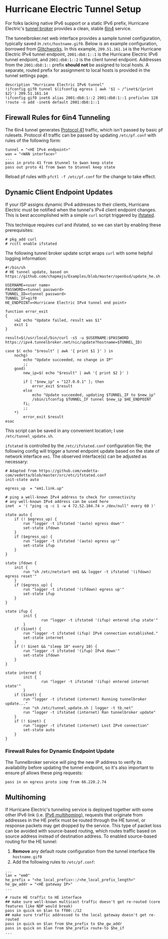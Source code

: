 # Hurricane Electric Tunnel Setup
For folks lacking native IPv6 support or a static IPv6 prefix, Hurricane Electric's [tunnel broker](https://www.tunnelbroker.net/) provides a clean, stable [6in4](https://en.wikipedia.org/wiki/6in4) service.

The tunnelbroker.net web interface provides a sample tunnel configuration, typically saved in `/etc/hostname.gif0`. Below is an example configuration, borrowed from [Glitchworks](https://github.com/chapmajs/Examples/blob/master/openbsd/hostname.gif0). In this example, `209.51.161.14` is the Hurricane Electric IPv4 tunnel endpoint, `2001:db8:1::1` is the Hurricane Electric IPv6 tunnel endpoint, and `2001:db8:1::2` is the client tunnel endpoint. Addresses from the `2001:db8:1::` prefix **should not** be assigned to local hosts. A separate, routed prefix for assignment to local hosts is provided in the tunnel settings page.

```
description "Hurricane Electric IPv6 tunnel"
!ifconfig gif0 tunnel $(ifconfig egress | awk '$1 ~ /^inet$/{print $2}') 209.51.161.14
!ifconfig gif0 inet6 alias 2001:db8:1::2 2001:db8:1::1 prefixlen 128
!route -n add -inet6 default 2001:db8:1::1
```

## Firewall Rules for 6in4 Tunneling
The 6in4 tunnel generates [Protocol 41](https://simple.wikipedia.org/wiki/Protocol_41) traffic, which isn't passed by basic pf rulesets. Protocol 41 traffic can be passed by updating `/etc/pf.conf` with rules of the following form:
```
tunnel = "<HE IPv4 endpoint>"
wan = "<WAN interface>"
...
pass in proto 41 from $tunnel to $wan keep state
pass out proto 41 from $wan to $tunnel keep state
```

Reload pf rules with `pfctl -f /etc/pf.conf` for the change to take effect.

## Dynamic Client Endpoint Updates
If your ISP assigns dynamic IPv4 addresses to their clients, Hurricane Electric must be notified when the tunnel's IPv4 client endpoint changes. This is best accomplished with a simple `curl` script triggered by [ifstated](https://man.openbsd.org/ifstated.8).

This technique requires curl and ifstated, so we can start by enabling these prerequisites:

```
# pkg_add curl
# rcctl enable ifstated
```

The following tunnel broker update script wraps `curl` with some helpful logging information:

```
#!/bin/sh
# HE tunnel update, based on https://github.com/chapmajs/Examples/blob/master/openbsd/update_he.sh

USERNAME=<user name>
PASSWORD=<tunnel password>
TUNNEL_ID=<tunnel password>
TUNNEL_IF=gif0
HE_ENDPOINT=<Hurricane Electric IPv4 tunnel end point>

function error_exit
{
	>&2 echo "Update failed, result was $1"
	exit 1
}

result=$(/usr/local/bin/curl -sS -u $USERNAME:$PASSWORD https://ipv4.tunnelbroker.net/nic/update?hostname=$TUNNEL_ID)

case $( echo "$result" | awk '{ print $1 }' ) in
	nochg)
		echo "Update succeeded, no change in IP"
		;;
	good)
		new_ip=$( echo "$result" | awk '{ print $2 }' )
		
		if [ "$new_ip" = "127.0.0.1" ]; then
			error_exit $result
		else
			echo "Update succeeded, updating $TUNNEL_IF to $new_ip"
			/sbin/ifconfig $TUNNEL_IF tunnel $new_ip $HE_ENDPOINT
		fi;
		;;
	*)
		error_exit $result
esac
```

This script can be saved in any convenient location; I use `/etc/tunnel_update.sh`.

`ifstated` is controlled by the `/etc/ifstated.conf` configuration file; the following config will trigger a tunnel endpoint update based on the state of network interface `em1`. The observed interface(s) can be adjusted as necessary:

```
# Adapted from https://github.com/vedetta-com/vedetta/blob/master/src/etc/ifstated.conf
init-state auto

egress_up  = "em1.link.up"

# ping a well-known IPv4 address to check for connectivity
# any well-known IPv4 address can be used here
inet  = '( "ping -q -c 1 -w 4 72.52.104.74 > /dev/null" every 60 )'

state auto {
	if (! $egress_up) {
		run "logger -t ifstated '(auto) egress down'"
		set-state ifdown
	}
	if ($egress_up) {
		run "logger -t ifstated '(auto) egress up'"
		set-state ifup
	}
}

state ifdown {
	init {
		run "sh /etc/netstart em1 && logger -t ifstated '(ifdown) egress reset'"
	}
	if ($egress_up) {
		run "logger -t ifstated '(ifdown) egress up'"
		set-state ifup
	}
}

state ifup {
        init {
                run "logger -t ifstated '(ifup) entered ifup state'"
        }
	if ($inet) {
		run "logger -t ifstated (ifup) IPv4 connection established."
		set-state internet
	}
	if (! $inet && "sleep 10" every 10) {
		run "logger -t ifstated '(ifup) IPv4 down'"
		set-state ifdown
	}
}

state internet {
        init {
                run "logger -t ifstated '(ifup) entered internet state'"
        }
	if ($inet) {
		run "logger -t ifstated (internet) Running tunnelbroker update..."
		run "sh /etc/tunnel_update.sh | logger -t tb.net"
		run "logger -t ifstated (internet) Ran tunnelbroker update"
	}
	if (! $inet) {
		run "logger -t ifstated (internet) Lost IPv4 connection"
		set-state auto
	}
}
```

### Firewall Rules for Dynamic Endpoint Update
The Tunnelbroker service will ping the new IP address to verify its availability before updating the tunnel endpoint, so it's also important to ensure pf allows these ping requests:

```
pass in on egress proto icmp from 66.220.2.74
```

## Multihoming
If Hurricane Electric's tunneling service is deployed together with some other IPv6 link (i.e. [IPv6 multihoming](https://en.wikipedia.org/wiki/Multihoming#IPv6_multihoming)), requests that originate from addresses in the HE prefix must be routed through the HE tunnel, or response packets may get dropped by the service. This type of packet loss can be avoided with source-based routing, which routes traffic based on source address instead of destination address. To enabled source-based routing for the HE tunnel:

1. **Remove** any default route configuration from the tunnel interface file `hostname.gif0`
2. Add the following rules to `/etc/pf.conf`:
```
...
lan = "em0"
he_prefix = "<he_local_prefix>::/<he_local_prefix_length>"
he_gw_addr = "<HE gateway IP>"
...

# route HE traffic to HE interface
## make sure well-known multicast traffic doesn't get re-routed (core features like NDP would break)
pass in quick on $lan to ff00::/12
## make sure traffic addressed to the local gateway doesn't get re-routed
pass in quick on $lan from $he_prefix to $he_gw_addr
pass in quick on $lan from $he_prefix route-to $he_if
...
```
